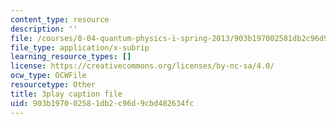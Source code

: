 ```yaml
---
content_type: resource
description: ''
file: /courses/8-04-quantum-physics-i-spring-2013/903b197002581db2c96d9cbd482634fc_Oq4OHT4hhJc.srt
file_type: application/x-subrip
learning_resource_types: []
license: https://creativecommons.org/licenses/by-nc-sa/4.0/
ocw_type: OCWFile
resourcetype: Other
title: 3play caption file
uid: 903b1970-0258-1db2-c96d-9cbd482634fc
---
```

